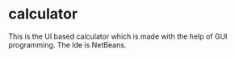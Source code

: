 # calculator
This is the UI based calculator which is made with the help of GUI programming.
The Ide is NetBeans.
